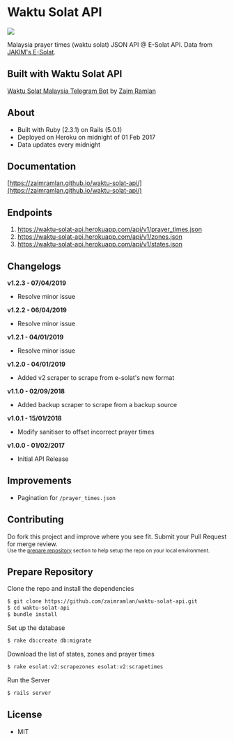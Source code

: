 # Waktu Solat API

![](https://github.com/zaimramlan/waktu-solat-api/blob/master/docs/images/waktu-solat-api.png)

Malaysia prayer times (waktu solat) JSON API @ E-Solat API. Data from [JAKIM's E-Solat](http://www.e-solat.gov.my).

## Built with Waktu Solat API

[Waktu Solat Malaysia Telegram Bot](https://waktusolatbot.my) by [Zaim Ramlan](https://github.com/zaimramlan)

## About

- Built with Ruby (2.3.1) on Rails (5.0.1)  
- Deployed on Heroku on midnight of 01 Feb 2017
- Data updates every midnight

## Documentation

[https://zaimramlan.github.io/waktu-solat-api/](https://zaimramlan.github.io/waktu-solat-api/)

## Endpoints

1. https://waktu-solat-api.herokuapp.com/api/v1/prayer_times.json
2. https://waktu-solat-api.herokuapp.com/api/v1/zones.json
3. https://waktu-solat-api.herokuapp.com/api/v1/states.json

## Changelogs

**v1.2.3 - 07/04/2019**
- Resolve minor issue

**v1.2.2 - 06/04/2019**
- Resolve minor issue

**v1.2.1 - 04/01/2019**
- Resolve minor issue

**v1.2.0 - 04/01/2019**
- Added v2 scraper to scrape from e-solat's new format

**v1.1.0 - 02/09/2018**
- Added backup scraper to scrape from a backup source

**v1.0.1 - 15/01/2018**
- Modify sanitiser to offset incorrect prayer times

**v1.0.0 - 01/02/2017**
- Initial API Release

## Improvements

- Pagination for `/prayer_times.json`

## Contributing

Do fork this project and improve where you see fit. Submit your Pull Request for merge review.  
<sup>Use the [prepare repository](https://github.com/zaimramlan/waktu-solat-api#prepare-repository) section to help setup the repo on your local environment.</sup>

## Prepare Repository

Clone the repo and install the dependencies  

``` bash
$ git clone https://github.com/zaimramlan/waktu-solat-api.git
$ cd waktu-solat-api
$ bundle install
```

Set up the database  

``` bash
$ rake db:create db:migrate
```

Download the list of states, zones and prayer times  

``` bash
$ rake esolat:v2:scrapezones esolat:v2:scrapetimes
```

Run the Server  

``` bash
$ rails server
```

## License

- MIT
